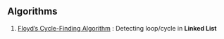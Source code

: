 ## Algorithms
1. [Floyd’s Cycle-Finding Algorithm](https://www.geeksforgeeks.org/detect-loop-in-a-linked-list/) : Detecting loop/cycle in **Linked List** 
